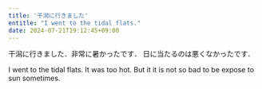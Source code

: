 ```yaml
---
title: '干潟に行きました'
entitle: "I went to the tidal flats."
date: 2024-07-21T19:12:45+09:00
---
```


干潟に行きました．非常に暑かったです．
日に当たるのは悪くなかったです．


I went to the tidal flats.
It was too hot. But it it is not so bad to be expose to sun sometimes.
